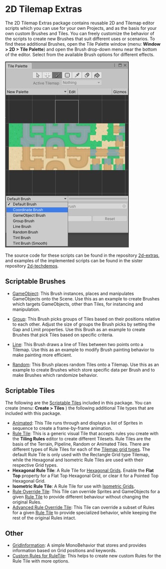 # 2D Tilemap Extras

The 2D Tilemap Extras package contains reusable 2D and Tilemap editor scripts which you can use for your own Projects,
and as the basis for your own custom Brushes and Tiles. You can freely customize the behavior of the scripts to create
new Brushes that suit different uses or scenarios. To find these additional Brushes, open the Tile Palette window (menu:
__Window > 2D > Tile Palette__) and open the Brush drop-down menu near the bottom of the editor. Select from the
available Brush options for different effects.

![](images/BrushDropdown.png)

The source code for these scripts can be found in the
repository [2d-extras](https://github.com/Unity-Technologies/2d-extras "2d-extras: Extras for 2d features"), and
examples of the implemented scripts can be found in the sister
repository [2d-techdemos](https://github.com/Unity-Technologies/2d-techdemos "2d-techdemos: Examples for 2d features").

## Scriptable Brushes

- [GameObject](GameObjectBrush.md): This Brush instances, places and manipulates GameObjects onto the Scene. Use this as
  an example to create Brushes which targets GameObjects, other than Tiles, for instancing and manipulation.

- [Group](GroupBrush.md): This Brush picks groups of Tiles based on their positions relative to each other. Adjust the
  size of groups the Brush picks by setting the Gap and Limit properties. Use this Brush as an example to create Brushes
  that pick Tiles based on specific criteria.

- [Line](LineBrush.md): This Brush draws a line of Tiles between two points onto a Tilemap. Use this as an example to
  modify Brush painting behavior to make painting more efficient.

- [Random](RandomBrush.md): This Brush places random Tiles onto a Tilemap. Use this as an example to create Brushes
  which store specific data per Brush and to make Brushes which randomize behavior.

## Scriptable Tiles

The following are the [Scriptable Tiles](Tiles.md) included in this package. You can create (menu: __Create > Tiles__ )
the following additional Tile types that are included with this package.

- [Animated](AnimatedTile.md): This Tile runs through and displays a list of Sprites in sequence to create a
  frame-by-frame animation.
- [Rule Tile](RuleTile.md): This is a generic visual Tile that accepts rules you create with the __Tiling Rules__ editor
  to create different Tilesets. Rule Tiles are the basis of the Terrain, Pipeline, Random or Animated Tiles. There are
  different types of Rule Tiles for each of the [Tilemap grid types](https://docs.unity3d.com/Manual/class-Grid.html).
  The default Rule Tile is only used with the Rectangle Grid type Tilemap, while the Hexagonal and Isometric Rule Tiles
  are used with their respective Grid types.
- __Hexagonal Rule Tile__: A Rule Tile
  for [Hexagonal Grids](https://docs.unity3d.com/Documentation/Manual/Tilemap-Hexagonal.html). Enable the **Flat Top**
  property for a Flat Top Hexagonal Grid, or clear it for a Pointed Top Hexagonal Grid.
- __Isometric Rule Tile__: A Rule Tile for use
  with [Isometric Grids](https://docs.unity3d.com/Documentation/Manual/Tilemap-Isometric-CreateIso.html).
- [Rule Override Tile](RuleOverrideTile.md): This Tile can override Sprites and GameObjects for a
  given [Rule Tile](RuleTile.md) to provide different behaviour without changing the original Rules.
- [Advanced Rule Override Tile](AdvancedRuleOverrideTile.md): This Tile can override a subset of Rules for a
  given [Rule Tile](RuleTile.md) to provide specialized behavior, while keeping the rest of the original Rules intact.

## Other

- [GridInformation](GridInformation.md): A simple MonoBehavior that stores and provides information based on Grid
  positions and keywords.
- [Custom Rules for RuleTile](CustomRulesForRuleTile.md): This helps to create new custom Rules for the Rule Tile with
  more options.